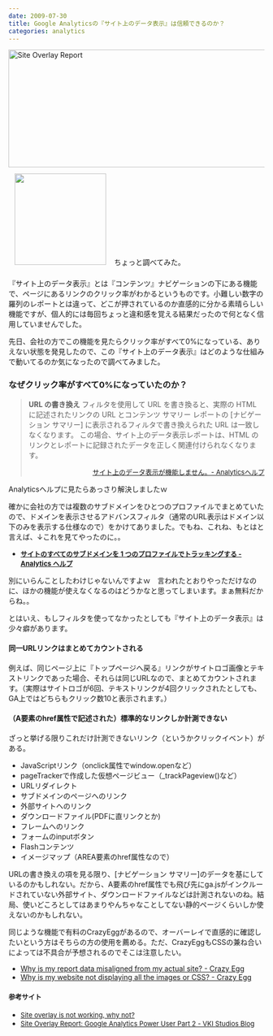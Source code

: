 ```yaml
---
date: 2009-07-30
title: Google Analyticsの『サイト上のデータ表示』は信頼できるのか？
categories: analytics
---
```


<img class="aligncenter" src="http://lh4.ggpht.com/_1drnogi3vdg/SnFOnMi2ijI/AAAAAAAAAeQ/d0yu8Sumky0/ga.png" alt="Site Overlay Report" width="520" height="232" />
<img class="alignleft" style="margin: 12px;" src="http://lh5.ggpht.com/_1drnogi3vdg/SnAE1vt6DHI/AAAAAAAAAdo/H4H_ix2eryA/ga2.png" alt="" width="180" />
ちょっと調べてみた。

『サイト上のデータ表示』とは『コンテンツ』ナビゲーションの下にある機能で、ページにあるリンクのクリック率がわかるというものです。小難しい数字の羅列のレポートとは違って、どこが押されているのか直感的に分かる素晴らしい機能ですが、個人的には毎回ちょっと違和感を覚える結果だったので何となく信用していませんでした。

先日、会社の方でこの機能を見たらクリック率がすべて0%になっている、ありえない状態を発見したので、この『サイト上のデータ表示』はどのような仕組みで動いてるのか気になったので調べてみました。
<h3>なぜクリック率がすべて0%になっていたのか？</h3>
<blockquote><span class="Apple-style-span" style="font-weight: bold;">URL の書き換え</span>
フィルタを使用して URL を書き換ると、実際の HTML に記述されたリンクの URL とコンテンツ サマリー レポートの [ナビゲーション サマリー] に表示されるフィルタで書き換えられた URL は一致しなくなります。 この場合、サイト上のデータ表示レポートは、HTML のリンクとレポートに記録されたデータを正しく関連付けられなくなります。
<div style="text-align: right;">

<a href="http://www.google.com/support/googleanalytics/bin/answer.py?hlrm=en&amp;answer=66982"><span class="Apple-style-span" style="font-size: small;">サイト上のデータ表示が機能しません。- Analyticsヘルプ</span></a>

</div></blockquote>
Analyticsヘルプに見たらあっさり解決しましたｗ

確かに会社の方では複数のサブドメインをひとつのプロファイルでまとめていたので、ドメインを表示させるアドバンスフィルタ（通常のURL表示はドメイン以下のみを表示する仕様なので）をかけてありました。でもね、これね、もとはと言えば、↓これを見てやったのに。。
<ul>
	<li><a href="http://www.google.com/support/googleanalytics/bin/answer.py?hl=jp&amp;answer=55524"><span class="Apple-style-span" style="font-size: small;"><span class="Apple-style-span" style="font-weight: bold;">サイトのすべてのサブドメインを 1 つのプロファイルでトラッキングする - Analytics ヘルプ</span></span></a></li>
</ul>
別にいらんことしたわけじゃないんですよｗ　言われたとおりやっただけなのに、ほかの機能が使えなくなるのはどうかなと思ってしまいます。まぁ無料だからね。。

とはいえ、もしフィルタを使ってなかったとしても『サイト上のデータ表示』は少々癖があります。
<h4><span class="Apple-style-span" style="font-weight: bold;">同一URLリンクはまとめてカウントされる</span></h4>
例えば、同じページ上に『トップページへ戻る』リンクがサイトロゴ画像とテキストリンクであった場合、それらは同じURLなので、まとめてカウントされます。（実際はサイトロゴが6回、テキストリンクが4回クリックされたとしても、GA上ではどちらもクリック数10と表示されます。）
<h4><span class="Apple-style-span" style="font-weight: bold;">（A要素のhref属性で記述された）標準的なリンクしか計測できない</span></h4>
ざっと挙げる限りこれだけ計測できないリンク（というかクリックイベント）がある。
<ul>
	<li>JavaScriptリンク（onclick属性でwindow.openなど）</li>
	<li>pageTrackerで作成した仮想ページビュー（_trackPageview()など）</li>
	<li>URLリダイレクト</li>
	<li>サブドメインのページへのリンク</li>
	<li>外部サイトへのリンク</li>
	<li>ダウンロードファイル(PDFに直リンクとか)</li>
	<li>フレームへのリンク</li>
	<li>フォームのinputボタン</li>
	<li>Flashコンテンツ</li>
	<li>イメージマップ（AREA要素のhref属性なので）</li>
</ul>
URLの書き換えの項を見る限り、[ナビゲーション サマリー]のデータを基にしているのかもしれない。だから、A要素のhref属性でも飛び先にga.jsがインクルードされていない外部サイト、ダウンロードファイルなどは計測されないのね。結局、使いどころとしてはあまりやんちゃなことしてない静的ページくらいしか使えないのかもしれない。

同じような機能で有料のCrazyEggがあるので、オーバーレイで直感的に確認したいという方はそちらの方の使用を薦める。ただ、CrazyEggもCSSの兼ね合いによっては不具合が予想されるのでそこは注意したい。
<ul>
	<li><a href="http://crazyegg.com/help/Viewing_Results/Why_is_my_report_data_misaligned_from_my_actual_site/">Why is my report data misaligned from my actual site? - Crazy Egg</a></li>
	<li><a href="http://crazyegg.com/help/Viewing_Results/Why_is_my_website_not_displaying_all_the_images_or_CSS/">Why is my website not displaying all the images or CSS?  - Crazy Egg</a></li>
</ul>
<h4><span class="Apple-style-span" style="font-size: small;">参考サイト</span></h4>
<ul>
	<li><a href="http://www.analyticsexperts.com/google-analytics/site-overlay-is-not-working-why-not/"><span class="Apple-style-span" style="font-size: small;">Site overlay is not working, why not?</span></a><span class="Apple-style-span" style="font-size: small;">
</span></li>
	<li><a href="http://blog.vkistudios.com/index.cfm/2008/12/12/Google-Analytics-Power-User-Part-2--Site-Overlay-Report"><span class="Apple-style-span" style="font-size: small;">Site Overlay Report: Google Analytics Power User Part 2 - VKI Studios Blog</span></a></li>
</ul>
